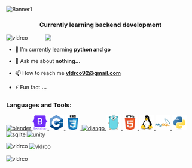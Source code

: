 ![Banner1](https://github.com/vldrco/vldrco/assets/90654731/5a057a6c-022b-4ee4-99bb-82ea6b5db292)
<h3 align="center">Currently learning backend development</h3>
<img align="right" width="400" src="https://cdnb.artstation.com/p/assets/images/images/030/555/445/original/runny-run-homegiffy.gif?1600953104&dl=1">

<p align="left"> <img src="https://komarev.com/ghpvc/?username=vldrco&label=Profile%20views&color=0e75b6&style=flat" alt="vldrco" /> </p>

- 🌱 I’m currently learning **python and go**

- 💬 Ask me about **nothing...**

- 📫 How to reach me **vldrco92@gmail.com**

- ⚡ Fun fact **...**

<h3 align="left">Languages and Tools:</h3>
<p align="left"> <a href="https://www.blender.org/" target="_blank" rel="noreferrer"> <img src="https://download.blender.org/branding/community/blender_community_badge_white.svg" alt="blender" width="40" height="40"/> </a> <a href="https://getbootstrap.com" target="_blank" rel="noreferrer"> <img src="https://raw.githubusercontent.com/devicons/devicon/master/icons/bootstrap/bootstrap-plain-wordmark.svg" alt="bootstrap" width="40" height="40"/> </a> <a href="https://www.w3schools.com/cpp/" target="_blank" rel="noreferrer"> <img src="https://raw.githubusercontent.com/devicons/devicon/master/icons/cplusplus/cplusplus-original.svg" alt="cplusplus" width="40" height="40"/> </a> <a href="https://www.w3schools.com/css/" target="_blank" rel="noreferrer"> <img src="https://raw.githubusercontent.com/devicons/devicon/master/icons/css3/css3-original-wordmark.svg" alt="css3" width="40" height="40"/> </a> <a href="https://www.djangoproject.com/" target="_blank" rel="noreferrer"> <img src="https://cdn.worldvectorlogo.com/logos/django.svg" alt="django" width="40" height="40"/> </a> <a href="https://golang.org" target="_blank" rel="noreferrer"> <img src="https://raw.githubusercontent.com/devicons/devicon/master/icons/go/go-original.svg" alt="go" width="40" height="40"/> </a> <a href="https://www.w3.org/html/" target="_blank" rel="noreferrer"> <img src="https://raw.githubusercontent.com/devicons/devicon/master/icons/html5/html5-original-wordmark.svg" alt="html5" width="40" height="40"/> </a> <a href="https://www.linux.org/" target="_blank" rel="noreferrer"> <img src="https://raw.githubusercontent.com/devicons/devicon/master/icons/linux/linux-original.svg" alt="linux" width="40" height="40"/> </a> <a href="https://www.mysql.com/" target="_blank" rel="noreferrer"> <img src="https://raw.githubusercontent.com/devicons/devicon/master/icons/mysql/mysql-original-wordmark.svg" alt="mysql" width="40" height="40"/> </a> <a href="https://www.python.org" target="_blank" rel="noreferrer"> <img src="https://raw.githubusercontent.com/devicons/devicon/master/icons/python/python-original.svg" alt="python" width="40" height="40"/> </a> <a href="https://www.sqlite.org/" target="_blank" rel="noreferrer"> <img src="https://www.vectorlogo.zone/logos/sqlite/sqlite-icon.svg" alt="sqlite" width="40" height="40"/> </a> <a href="https://unity.com/" target="_blank" rel="noreferrer"> <img src="https://www.vectorlogo.zone/logos/unity3d/unity3d-icon.svg" alt="unity" width="40" height="40"/> </a> </p>

<p><img align="left" src="https://github-readme-stats.vercel.app/api/top-langs?username=vldrco&show_icons=true&locale=en&layout=compact" alt="vldrco" /></p>

<p>&nbsp;<img align="center" src="https://github-readme-stats.vercel.app/api?username=vldrco&show_icons=true&locale=en" alt="vldrco" /></p>

<p><img align="center" src="https://github-readme-streak-stats.herokuapp.com/?user=vldrco&" alt="vldrco" /></p>

<!---
vldrco/vldrco is a ✨ special ✨ repository because its `README.md` (this file) appears on your GitHub profile.
You can click the Preview link to take a look at your changes.
--->
